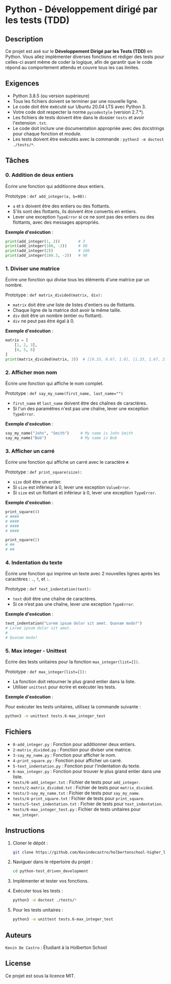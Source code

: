 # Python - Développement dirigé par les tests (TDD)

## Description

Ce projet est axé sur le **Développement Dirigé par les Tests (TDD)** en Python. Vous allez implémenter diverses fonctions et rédiger des tests pour celles-ci avant même de coder la logique, afin de garantir que le code répond au comportement attendu et couvre tous les cas limites.

## Exigences

- Python 3.8.5 (ou version supérieure)
- Tous les fichiers doivent se terminer par une nouvelle ligne.
- Le code doit être exécuté sur Ubuntu 20.04 LTS avec Python 3.
- Votre code doit respecter la norme `pycodestyle` (version 2.7.*).
- Les fichiers de tests doivent être dans le dossier `tests` et avoir l'extension `.txt`.
- Le code doit inclure une documentation appropriée avec des docstrings pour chaque fonction et module.
- Les tests doivent être exécutés avec la commande : `python3 -m doctest ./tests/*`.

## Tâches

### 0. Addition de deux entiers

Écrire une fonction qui additionne deux entiers.

Prototype : `def add_integer(a, b=98):`

- `a` et `b` doivent être des entiers ou des flottants.
- S'ils sont des flottants, ils doivent être convertis en entiers.
- Lever une exception `TypeError` si ce ne sont pas des entiers ou des flottants, avec des messages appropriés.

**Exemple d'exécution** :

```python
print(add_integer(1, 2))        # 3
print(add_integer(100, -2))     # 98
print(add_integer(2))           # 100
print(add_integer(100.3, -2))   # 98
```

### 1. Diviser une matrice

Écrire une fonction qui divise tous les éléments d'une matrice par un nombre.

Prototype : `def matrix_divided(matrix, div):`

- `matrix` doit être une liste de listes d'entiers ou de flottants.
- Chaque ligne de la matrice doit avoir la même taille.
- `div` doit être un nombre (entier ou flottant).
- `div` ne peut pas être égal à 0.

**Exemple d'exécution** :

```python
matrix = [
    [1, 2, 3],
    [4, 5, 6]
]
print(matrix_divided(matrix, 3))  # [[0.33, 0.67, 1.0], [1.33, 1.67, 2.0]]
```

### 2. Afficher mon nom

Écrire une fonction qui affiche le nom complet.

Prototype : `def say_my_name(first_name, last_name="")`

- `first_name` et `last_name` doivent être des chaînes de caractères.
- Si l'un des paramètres n'est pas une chaîne, lever une exception `TypeError`.

**Exemple d'exécution** :

```python
say_my_name("John", "Smith")     # My name is John Smith
say_my_name("Bob")               # My name is Bob
```

### 3. Afficher un carré

Écrire une fonction qui affiche un carré avec le caractère `#`.

Prototype : `def print_square(size):`

- `size` doit être un entier.
- Si `size` est inférieur à 0, lever une exception `ValueError`.
- Si `size` est un flottant et inférieur à 0, lever une exception `TypeError`.

**Exemple d'exécution** :

```python
print_square(4)
# ####
# ####
# ####
# ####

print_square(2)
# ##
# ##
```

### 4. Indentation du texte

Écrire une fonction qui imprime un texte avec 2 nouvelles lignes après les caractères : `.`, `?`, et `:`.

Prototype : `def text_indentation(text):`

- `text` doit être une chaîne de caractères.
- Si ce n’est pas une chaîne, lever une exception `TypeError`.

**Exemple d'exécution** :

```python
text_indentation("Lorem ipsum dolor sit amet. Quonam modo?")
# Lorem ipsum dolor sit amet.
#
# Quonam modo?
```

### 5. Max integer - Unittest

Écrire des tests unitaires pour la fonction `max_integer(list=[])`.

Prototype : `def max_integer(list=[]):`

- La fonction doit retourner le plus grand entier dans la liste.
- Utiliser `unittest` pour écrire et exécuter les tests.

**Exemple d'exécution** :

Pour exécuter les tests unitaires, utilisez la commande suivante :

```bash
python3 -m unittest tests.6-max_integer_test
```

## Fichiers

- `0-add_integer.py` : Fonction pour additionner deux entiers.
- `2-matrix_divided.py` : Fonction pour diviser une matrice.
- `3-say_my_name.py` : Fonction pour afficher le nom.
- `4-print_square.py` : Fonction pour afficher un carré.
- `5-text_indentation.py` : Fonction pour l'indentation du texte.
- `6-max_integer.py` : Fonction pour trouver le plus grand entier dans une liste.
- `tests/0-add_integer.txt` : Fichier de tests pour `add_integer`.
- `tests/2-matrix_divided.txt` : Fichier de tests pour `matrix_divided`.
- `tests/3-say_my_name.txt` : Fichier de tests pour `say_my_name`.
- `tests/4-print_square.txt` : Fichier de tests pour `print_square`.
- `tests/5-text_indentation.txt` : Fichier de tests pour `text_indentation`.
- `tests/6-max_integer_test.py` : Fichier de tests unitaires pour `max_integer`.

## Instructions

1. Cloner le dépôt :
   ```bash
   git clone https://github.com/Kevindecastro/holbertonschool-higher_level_programming.git
   ```

2. Naviguer dans le répertoire du projet :
   ```bash
   cd python-test_driven_development
   ```

3. Implémenter et tester vos fonctions.

4. Exécuter tous les tests :
   ```bash
   python3 -m doctest ./tests/*
   ```

5. Pour les tests unitaires :
   ```bash
   python3 -m unittest tests.6-max_integer_test
   ```

## Auteurs

`Kevin De Castro` : Étudiant à la Holberton School

## License

Ce projet est sous la licence MIT.
